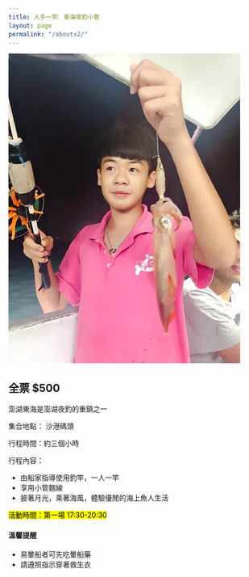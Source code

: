 ```yaml
---
title: 人手一竿︳東海夜釣小管
layout: page
permalink: "/aboutx2/"
---
```



<div class="row">
      <div class="col-sm-6 "><img src="/assets/image/1.webp"></div>
      <div class="col-sm-6 "><h2>全票 $500</h2>
<p>澎湖東海是澎湖夜釣的重鎮之一</p>
<p>集合地點：
沙港碼頭</p>
<p>行程時間：
​約三個小時</p>
<p>行程內容：</p>
<ul>
<li>由船家指導使用釣竿，一人一竿</li>
<li>享用小管麵線</li>
<li>披著月光，乘著海風，體驗優閒的海上魚人生活</li> 
</ul>
<p><mark>活動時間：第一場 17:30-20:30</mark></p>
<p>
      <h4 class="text-danger" >溫馨提醒</h4>
      <ul>
            <li>易暈船者可先吃暈船藥</li>
            <li>請遵照指示穿著救生衣</li>
      </ul>
</p>
</div> 
</div>